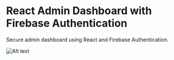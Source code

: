 # React Admin Dashboard with Firebase Authentication

Secure admin dashboard using React and Firebase Authentication.

![Alt text](/.github/screen.png?raw=true)


